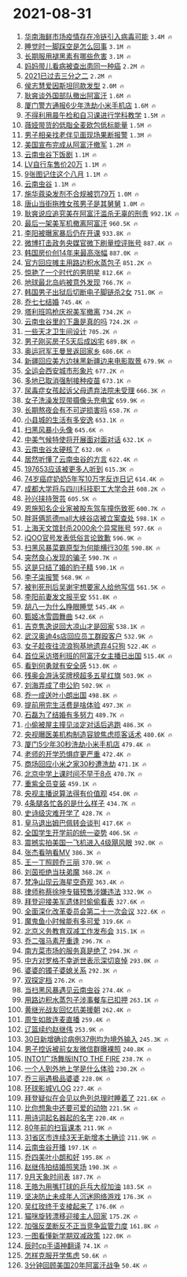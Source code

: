 # 2021-08-31

1. [华南海鲜市场疫情存在冷链引入病毒可能](https://s.weibo.com/weibo?q=%23%E5%8D%8E%E5%8D%97%E6%B5%B7%E9%B2%9C%E5%B8%82%E5%9C%BA%E7%96%AB%E6%83%85%E5%AD%98%E5%9C%A8%E5%86%B7%E9%93%BE%E5%BC%95%E5%85%A5%E7%97%85%E6%AF%92%E5%8F%AF%E8%83%BD%23&Refer=top) `3.4M 🔥`
1. [睡觉时一脚踩空是怎么回事](https://s.weibo.com/weibo?q=%23%E7%9D%A1%E8%A7%89%E6%97%B6%E4%B8%80%E8%84%9A%E8%B8%A9%E7%A9%BA%E6%98%AF%E6%80%8E%E4%B9%88%E5%9B%9E%E4%BA%8B%23&Refer=top) `3.1M 🔥`
1. [长期服用褪黑素有哪些危害](https://s.weibo.com/weibo?q=%23%E9%95%BF%E6%9C%9F%E6%9C%8D%E7%94%A8%E8%A4%AA%E9%BB%91%E7%B4%A0%E6%9C%89%E5%93%AA%E4%BA%9B%E5%8D%B1%E5%AE%B3%23&Refer=top) `3.1M 🔥`
1. [妈妈带儿看病被查出患同一种癌](https://s.weibo.com/weibo?q=%23%E5%A6%88%E5%A6%88%E5%B8%A6%E5%84%BF%E7%9C%8B%E7%97%85%E8%A2%AB%E6%9F%A5%E5%87%BA%E6%82%A3%E5%90%8C%E4%B8%80%E7%A7%8D%E7%99%8C%23&Refer=top) `2.2M 🔥`
1. [2021已过去三分之二](https://s.weibo.com/weibo?q=%232021%E5%B7%B2%E8%BF%87%E5%8E%BB%E4%B8%89%E5%88%86%E4%B9%8B%E4%BA%8C%23&Refer=top) `2.2M 🔥`
1. [侯志慧爱因斯坦同款发型](https://s.weibo.com/weibo?q=%23%E4%BE%AF%E5%BF%97%E6%85%A7%E7%88%B1%E5%9B%A0%E6%96%AF%E5%9D%A6%E5%90%8C%E6%AC%BE%E5%8F%91%E5%9E%8B%23&Refer=top) `2.0M 🔥`
1. [耿爽谈外国部队撤出阿富汗](https://s.weibo.com/weibo?q=%23%E8%80%BF%E7%88%BD%E8%B0%88%E5%A4%96%E5%9B%BD%E9%83%A8%E9%98%9F%E6%92%A4%E5%87%BA%E9%98%BF%E5%AF%8C%E6%B1%97%23&Refer=top) `1.6M 🔥`
1. [厦门警方通报6少年洗劫小米手机店](https://s.weibo.com/weibo?q=%23%E5%8E%A6%E9%97%A8%E8%AD%A6%E6%96%B9%E9%80%9A%E6%8A%A56%E5%B0%91%E5%B9%B4%E6%B4%97%E5%8A%AB%E5%B0%8F%E7%B1%B3%E6%89%8B%E6%9C%BA%E5%BA%97%23&Refer=top) `1.6M 🔥`
1. [不得利用晨午检和自习课进行学科教学](https://s.weibo.com/weibo?q=%23%E4%B8%8D%E5%BE%97%E5%88%A9%E7%94%A8%E6%99%A8%E5%8D%88%E6%A3%80%E5%92%8C%E8%87%AA%E4%B9%A0%E8%AF%BE%E8%BF%9B%E8%A1%8C%E5%AD%A6%E7%A7%91%E6%95%99%E5%AD%A6%23&Refer=top) `1.5M 🔥`
1. [薇娅带货的低脂全麦欧包低标能量](https://s.weibo.com/weibo?q=%23%E8%96%87%E5%A8%85%E5%B8%A6%E8%B4%A7%E7%9A%84%E4%BD%8E%E8%84%82%E5%85%A8%E9%BA%A6%E6%AC%A7%E5%8C%85%E4%BD%8E%E6%A0%87%E8%83%BD%E9%87%8F%23&Refer=top) `1.5M 🔥`
1. [男子相亲找老伴见面现场果断报警](https://s.weibo.com/weibo?q=%23%E7%94%B7%E5%AD%90%E7%9B%B8%E4%BA%B2%E6%89%BE%E8%80%81%E4%BC%B4%E8%A7%81%E9%9D%A2%E7%8E%B0%E5%9C%BA%E6%9E%9C%E6%96%AD%E6%8A%A5%E8%AD%A6%23&Refer=top) `1.3M 🔥`
1. [美国宣布完成从阿富汗撤军](https://s.weibo.com/weibo?q=%23%E7%BE%8E%E5%9B%BD%E5%AE%A3%E5%B8%83%E5%AE%8C%E6%88%90%E4%BB%8E%E9%98%BF%E5%AF%8C%E6%B1%97%E6%92%A4%E5%86%9B%23&Refer=top) `1.2M 🔥`
1. [云南虫谷下饭剧](https://s.weibo.com/weibo?q=%23%E4%BA%91%E5%8D%97%E8%99%AB%E8%B0%B7%E4%B8%8B%E9%A5%AD%E5%89%A7%23&Refer=top) `1.1M 🔥`
1. [LV自行车售价20万](https://s.weibo.com/weibo?q=%23LV%E8%87%AA%E8%A1%8C%E8%BD%A6%E5%94%AE%E4%BB%B720%E4%B8%87%23&Refer=top) `1.1M 🔥`
1. [9张图记住这个八月](https://s.weibo.com/weibo?q=%239%E5%BC%A0%E5%9B%BE%E8%AE%B0%E4%BD%8F%E8%BF%99%E4%B8%AA%E5%85%AB%E6%9C%88%23&Refer=top) `1.1M 🔥`
1. [云南虫谷](https://s.weibo.com/weibo?q=%E4%BA%91%E5%8D%97%E8%99%AB%E8%B0%B7&Refer=top) `1.1M 🔥`
1. [施华蔻染发剂不合规被罚79万](https://s.weibo.com/weibo?q=%23%E6%96%BD%E5%8D%8E%E8%94%BB%E6%9F%93%E5%8F%91%E5%89%82%E4%B8%8D%E5%90%88%E8%A7%84%E8%A2%AB%E7%BD%9A79%E4%B8%87%23&Refer=top) `1.0M 🔥`
1. [唐山当街拖拽女孩男子是其舅舅](https://s.weibo.com/weibo?q=%23%E5%94%90%E5%B1%B1%E5%BD%93%E8%A1%97%E6%8B%96%E6%8B%BD%E5%A5%B3%E5%AD%A9%E7%94%B7%E5%AD%90%E6%98%AF%E5%85%B6%E8%88%85%E8%88%85%23&Refer=top) `1.0M 🔥`
1. [耿爽说应追究美在阿富汗滥杀无辜的刑责](https://s.weibo.com/weibo?q=%23%E8%80%BF%E7%88%BD%E8%AF%B4%E5%BA%94%E8%BF%BD%E7%A9%B6%E7%BE%8E%E5%9C%A8%E9%98%BF%E5%AF%8C%E6%B1%97%E6%BB%A5%E6%9D%80%E6%97%A0%E8%BE%9C%E7%9A%84%E5%88%91%E8%B4%A3%23&Refer=top) `992.1K 🔥`
1. [最后一架美军机撤离阿富汗](https://s.weibo.com/weibo?q=%23%E6%9C%80%E5%90%8E%E4%B8%80%E6%9E%B6%E7%BE%8E%E5%86%9B%E6%9C%BA%E6%92%A4%E7%A6%BB%E9%98%BF%E5%AF%8C%E6%B1%97%23&Refer=top) `960.5K 🔥`
1. [李阳被曝家暴后仍在开课](https://s.weibo.com/weibo?q=%23%E6%9D%8E%E9%98%B3%E8%A2%AB%E6%9B%9D%E5%AE%B6%E6%9A%B4%E5%90%8E%E4%BB%8D%E5%9C%A8%E5%BC%80%E8%AF%BE%23&Refer=top) `933.8K 🔥`
1. [微博打击政务央媒官微下刷量控评账号](https://s.weibo.com/weibo?q=%23%E5%BE%AE%E5%8D%9A%E6%89%93%E5%87%BB%E6%94%BF%E5%8A%A1%E5%A4%AE%E5%AA%92%E5%AE%98%E5%BE%AE%E4%B8%8B%E5%88%B7%E9%87%8F%E6%8E%A7%E8%AF%84%E8%B4%A6%E5%8F%B7%23&Refer=top) `887.4K 🔥`
1. [韩国房价创14年来最高涨幅](https://s.weibo.com/weibo?q=%23%E9%9F%A9%E5%9B%BD%E6%88%BF%E4%BB%B7%E5%88%9B14%E5%B9%B4%E6%9D%A5%E6%9C%80%E9%AB%98%E6%B6%A8%E5%B9%85%23&Refer=top) `887.0K 🔥`
1. [官方回应摊主用路边积水蒸包子](https://s.weibo.com/weibo?q=%23%E5%AE%98%E6%96%B9%E5%9B%9E%E5%BA%94%E6%91%8A%E4%B8%BB%E7%94%A8%E8%B7%AF%E8%BE%B9%E7%A7%AF%E6%B0%B4%E8%92%B8%E5%8C%85%E5%AD%90%23&Refer=top) `851.2K 🔥`
1. [惊艳了一个时代的男明星](https://s.weibo.com/weibo?q=%23%E6%83%8A%E8%89%B3%E4%BA%86%E4%B8%80%E4%B8%AA%E6%97%B6%E4%BB%A3%E7%9A%84%E7%94%B7%E6%98%8E%E6%98%9F%23&Refer=top) `812.6K 🔥`
1. [地球最北岛屿被意外发现](https://s.weibo.com/weibo?q=%23%E5%9C%B0%E7%90%83%E6%9C%80%E5%8C%97%E5%B2%9B%E5%B1%BF%E8%A2%AB%E6%84%8F%E5%A4%96%E5%8F%91%E7%8E%B0%23&Refer=top) `766.7K 🔥`
1. [韩国男子出狱后切断电子脚链杀2女](https://s.weibo.com/weibo?q=%23%E9%9F%A9%E5%9B%BD%E7%94%B7%E5%AD%90%E5%87%BA%E7%8B%B1%E5%90%8E%E5%88%87%E6%96%AD%E7%94%B5%E5%AD%90%E8%84%9A%E9%93%BE%E6%9D%802%E5%A5%B3%23&Refer=top) `751.0K 🔥`
1. [乔七七结婚](https://s.weibo.com/weibo?q=%23%E4%B9%94%E4%B8%83%E4%B8%83%E7%BB%93%E5%A9%9A%23&Refer=top) `745.4K 🔥`
1. [塔利班鸣枪庆祝美军撤离](https://s.weibo.com/weibo?q=%23%E5%A1%94%E5%88%A9%E7%8F%AD%E9%B8%A3%E6%9E%AA%E5%BA%86%E7%A5%9D%E7%BE%8E%E5%86%9B%E6%92%A4%E7%A6%BB%23&Refer=top) `734.2K 🔥`
1. [云南虫谷里的下蛊是真的吗](https://s.weibo.com/weibo?q=%23%E4%BA%91%E5%8D%97%E8%99%AB%E8%B0%B7%E9%87%8C%E7%9A%84%E4%B8%8B%E8%9B%8A%E6%98%AF%E7%9C%9F%E7%9A%84%E5%90%97%23&Refer=top) `724.2K 🔥`
1. [一些天才卫生间设计](https://s.weibo.com/weibo?q=%E4%B8%80%E4%BA%9B%E5%A4%A9%E6%89%8D%E5%8D%AB%E7%94%9F%E9%97%B4%E8%AE%BE%E8%AE%A1&Refer=top) `705.2K 🔥`
1. [男子刚买房子5天后成凶宅](https://s.weibo.com/weibo?q=%23%E7%94%B7%E5%AD%90%E5%88%9A%E4%B9%B0%E6%88%BF%E5%AD%905%E5%A4%A9%E5%90%8E%E6%88%90%E5%87%B6%E5%AE%85%23&Refer=top) `689.8K 🔥`
1. [奥运冠军王曼昱返回家乡](https://s.weibo.com/weibo?q=%E5%A5%A5%E8%BF%90%E5%86%A0%E5%86%9B%E7%8E%8B%E6%9B%BC%E6%98%B1%E8%BF%94%E5%9B%9E%E5%AE%B6%E4%B9%A1&Refer=top) `686.6K 🔥`
1. [新疆回应美方边抹黑新疆边来电影取景](https://s.weibo.com/weibo?q=%23%E6%96%B0%E7%96%86%E5%9B%9E%E5%BA%94%E7%BE%8E%E6%96%B9%E8%BE%B9%E6%8A%B9%E9%BB%91%E6%96%B0%E7%96%86%E8%BE%B9%E6%9D%A5%E7%94%B5%E5%BD%B1%E5%8F%96%E6%99%AF%23&Refer=top) `679.9K 🔥`
1. [全运会西安城市形象片](https://s.weibo.com/weibo?q=%23%E5%85%A8%E8%BF%90%E4%BC%9A%E8%A5%BF%E5%AE%89%E5%9F%8E%E5%B8%82%E5%BD%A2%E8%B1%A1%E7%89%87%23&Refer=top) `677.2K 🔥`
1. [多地已取消强制接种疫苗](https://s.weibo.com/weibo?q=%23%E5%A4%9A%E5%9C%B0%E5%B7%B2%E5%8F%96%E6%B6%88%E5%BC%BA%E5%88%B6%E6%8E%A5%E7%A7%8D%E7%96%AB%E8%8B%97%23&Refer=top) `673.1K 🔥`
1. [尿毒症女孩起诉父母遗弃法院未受理](https://s.weibo.com/weibo?q=%23%E5%B0%BF%E6%AF%92%E7%97%87%E5%A5%B3%E5%AD%A9%E8%B5%B7%E8%AF%89%E7%88%B6%E6%AF%8D%E9%81%97%E5%BC%83%E6%B3%95%E9%99%A2%E6%9C%AA%E5%8F%97%E7%90%86%23&Refer=top) `666.3K 🔥`
1. [女子洗澡发现带摄像头充电宝](https://s.weibo.com/weibo?q=%23%E5%A5%B3%E5%AD%90%E6%B4%97%E6%BE%A1%E5%8F%91%E7%8E%B0%E5%B8%A6%E6%91%84%E5%83%8F%E5%A4%B4%E5%85%85%E7%94%B5%E5%AE%9D%23&Refer=top) `659.9K 🔥`
1. [长期熬夜会有不可逆损害吗](https://s.weibo.com/weibo?q=%23%E9%95%BF%E6%9C%9F%E7%86%AC%E5%A4%9C%E4%BC%9A%E6%9C%89%E4%B8%8D%E5%8F%AF%E9%80%86%E6%8D%9F%E5%AE%B3%E5%90%97%23&Refer=top) `658.7K 🔥`
1. [小县城的生活有多安逸](https://s.weibo.com/weibo?q=%23%E5%B0%8F%E5%8E%BF%E5%9F%8E%E7%9A%84%E7%94%9F%E6%B4%BB%E6%9C%89%E5%A4%9A%E5%AE%89%E9%80%B8%23&Refer=top) `653.1K 🔥`
1. [扫黑风暴小头像](https://s.weibo.com/weibo?q=%23%E6%89%AB%E9%BB%91%E9%A3%8E%E6%9A%B4%E5%B0%8F%E5%A4%B4%E5%83%8F%23&Refer=top) `645.6K 🔥`
1. [中美气候特使将开展面对面对话](https://s.weibo.com/weibo?q=%23%E4%B8%AD%E7%BE%8E%E6%B0%94%E5%80%99%E7%89%B9%E4%BD%BF%E5%B0%86%E5%BC%80%E5%B1%95%E9%9D%A2%E5%AF%B9%E9%9D%A2%E5%AF%B9%E8%AF%9D%23&Refer=top) `632.1K 🔥`
1. [云南虫谷太硬核了](https://s.weibo.com/weibo?q=%23%E4%BA%91%E5%8D%97%E8%99%AB%E8%B0%B7%E5%A4%AA%E7%A1%AC%E6%A0%B8%E4%BA%86%23&Refer=top) `632.0K 🔥`
1. [居然听懂了云南虫谷的方言](https://s.weibo.com/weibo?q=%23%E5%B1%85%E7%84%B6%E5%90%AC%E6%87%82%E4%BA%86%E4%BA%91%E5%8D%97%E8%99%AB%E8%B0%B7%E7%9A%84%E6%96%B9%E8%A8%80%23&Refer=top) `622.4K 🔥`
1. [197653应该被更多人听到](https://s.weibo.com/weibo?q=197653%E5%BA%94%E8%AF%A5%E8%A2%AB%E6%9B%B4%E5%A4%9A%E4%BA%BA%E5%90%AC%E5%88%B0&Refer=top) `615.3K 🔥`
1. [74岁癌症奶奶5年写10万字反诈日记](https://s.weibo.com/weibo?q=%2374%E5%B2%81%E7%99%8C%E7%97%87%E5%A5%B6%E5%A5%B65%E5%B9%B4%E5%86%9910%E4%B8%87%E5%AD%97%E5%8F%8D%E8%AF%88%E6%97%A5%E8%AE%B0%23&Refer=top) `614.4K 🔥`
1. [成都大学将与四川科技职工大学合并](https://s.weibo.com/weibo?q=%E6%88%90%E9%83%BD%E5%A4%A7%E5%AD%A6%E5%B0%86%E4%B8%8E%E5%9B%9B%E5%B7%9D%E7%A7%91%E6%8A%80%E8%81%8C%E5%B7%A5%E5%A4%A7%E5%AD%A6%E5%90%88%E5%B9%B6&Refer=top) `608.2K 🔥`
1. [孙兴挟持贺芸](https://s.weibo.com/weibo?q=%23%E5%AD%99%E5%85%B4%E6%8C%9F%E6%8C%81%E8%B4%BA%E8%8A%B8%23&Refer=top) `605.5K 🔥`
1. [恩施知名企业家被股东驾车撞伤致死](https://s.weibo.com/weibo?q=%23%E6%81%A9%E6%96%BD%E7%9F%A5%E5%90%8D%E4%BC%81%E4%B8%9A%E5%AE%B6%E8%A2%AB%E8%82%A1%E4%B8%9C%E9%A9%BE%E8%BD%A6%E6%92%9E%E4%BC%A4%E8%87%B4%E6%AD%BB%23&Refer=top) `600.7K 🔥`
1. [胖哥俩凯德mall大峡谷店被立案查处](https://s.weibo.com/weibo?q=%23%E8%83%96%E5%93%A5%E4%BF%A9%E5%87%AF%E5%BE%B7mall%E5%A4%A7%E5%B3%A1%E8%B0%B7%E5%BA%97%E8%A2%AB%E7%AB%8B%E6%A1%88%E6%9F%A5%E5%A4%84%23&Refer=top) `598.1K 🔥`
1. [上海天文馆封杀2000余个异常账号](https://s.weibo.com/weibo?q=%23%E4%B8%8A%E6%B5%B7%E5%A4%A9%E6%96%87%E9%A6%86%E5%B0%81%E6%9D%802000%E4%BD%99%E4%B8%AA%E5%BC%82%E5%B8%B8%E8%B4%A6%E5%8F%B7%23&Refer=top) `597.6K 🔥`
1. [iQOO官号发表低俗言论致歉](https://s.weibo.com/weibo?q=%23iQOO%E5%AE%98%E5%8F%B7%E5%8F%91%E8%A1%A8%E4%BD%8E%E4%BF%97%E8%A8%80%E8%AE%BA%E8%87%B4%E6%AD%89%23&Refer=top) `596.9K 🔥`
1. [扫黑风暴菜霸原型为何能横行30年](https://s.weibo.com/weibo?q=%23%E6%89%AB%E9%BB%91%E9%A3%8E%E6%9A%B4%E8%8F%9C%E9%9C%B8%E5%8E%9F%E5%9E%8B%E4%B8%BA%E4%BD%95%E8%83%BD%E6%A8%AA%E8%A1%8C30%E5%B9%B4%23&Refer=top) `590.8K 🔥`
1. [突然良心发现的骗子](https://s.weibo.com/weibo?q=%23%E7%AA%81%E7%84%B6%E8%89%AF%E5%BF%83%E5%8F%91%E7%8E%B0%E7%9A%84%E9%AA%97%E5%AD%90%23&Refer=top) `590.7K 🔥`
1. [这是只结了婚的豹子精](https://s.weibo.com/weibo?q=%23%E8%BF%99%E6%98%AF%E5%8F%AA%E7%BB%93%E4%BA%86%E5%A9%9A%E7%9A%84%E8%B1%B9%E5%AD%90%E7%B2%BE%23&Refer=top) `590.1K 🔥`
1. [李子柒报警](https://s.weibo.com/weibo?q=%23%E6%9D%8E%E5%AD%90%E6%9F%92%E6%8A%A5%E8%AD%A6%23&Refer=top) `568.9K 🔥`
1. [被判死刑后吴谢宇想要家人给他写信](https://s.weibo.com/weibo?q=%23%E8%A2%AB%E5%88%A4%E6%AD%BB%E5%88%91%E5%90%8E%E5%90%B4%E8%B0%A2%E5%AE%87%E6%83%B3%E8%A6%81%E5%AE%B6%E4%BA%BA%E7%BB%99%E4%BB%96%E5%86%99%E4%BF%A1%23&Refer=top) `561.5K 🔥`
1. [李阳前妻发文报平安](https://s.weibo.com/weibo?q=%23%E6%9D%8E%E9%98%B3%E5%89%8D%E5%A6%BB%E5%8F%91%E6%96%87%E6%8A%A5%E5%B9%B3%E5%AE%89%23&Refer=top) `551.8K 🔥`
1. [胡八一为什么睁眼睡觉](https://s.weibo.com/weibo?q=%23%E8%83%A1%E5%85%AB%E4%B8%80%E4%B8%BA%E4%BB%80%E4%B9%88%E7%9D%81%E7%9C%BC%E7%9D%A1%E8%A7%89%23&Refer=top) `545.4K 🔥`
1. [甄姬冰雪圆舞曲](https://s.weibo.com/weibo?q=%23%E7%94%84%E5%A7%AC%E5%86%B0%E9%9B%AA%E5%9C%86%E8%88%9E%E6%9B%B2%23&Refer=top) `542.6K 🔥`
1. [吉克隽逸说回大凉山才是回家](https://s.weibo.com/weibo?q=%23%E5%90%89%E5%85%8B%E9%9A%BD%E9%80%B8%E8%AF%B4%E5%9B%9E%E5%A4%A7%E5%87%89%E5%B1%B1%E6%89%8D%E6%98%AF%E5%9B%9E%E5%AE%B6%23&Refer=top) `538.1K 🔥`
1. [武汉奥迪4s店回应员工群殴客户](https://s.weibo.com/weibo?q=%23%E6%AD%A6%E6%B1%89%E5%A5%A5%E8%BF%AA4s%E5%BA%97%E5%9B%9E%E5%BA%94%E5%91%98%E5%B7%A5%E7%BE%A4%E6%AE%B4%E5%AE%A2%E6%88%B7%23&Refer=top) `532.9K 🔥`
1. [女子趁夜往流浪狗基地遗弃4只狗](https://s.weibo.com/weibo?q=%23%E5%A5%B3%E5%AD%90%E8%B6%81%E5%A4%9C%E5%BE%80%E6%B5%81%E6%B5%AA%E7%8B%97%E5%9F%BA%E5%9C%B0%E9%81%97%E5%BC%834%E5%8F%AA%E7%8B%97%23&Refer=top) `522.4K 🔥`
1. [首位采访塔利班的阿富汗女主播已出国](https://s.weibo.com/weibo?q=%23%E9%A6%96%E4%BD%8D%E9%87%87%E8%AE%BF%E5%A1%94%E5%88%A9%E7%8F%AD%E7%9A%84%E9%98%BF%E5%AF%8C%E6%B1%97%E5%A5%B3%E4%B8%BB%E6%92%AD%E5%B7%B2%E5%87%BA%E5%9B%BD%23&Refer=top) `515.4K 🔥`
1. [看到何勇就有安全感](https://s.weibo.com/weibo?q=%23%E7%9C%8B%E5%88%B0%E4%BD%95%E5%8B%87%E5%B0%B1%E6%9C%89%E5%AE%89%E5%85%A8%E6%84%9F%23&Refer=top) `513.0K 🔥`
1. [残奥会游泳奖牌榜超多五星红旗](https://s.weibo.com/weibo?q=%23%E6%AE%8B%E5%A5%A5%E4%BC%9A%E6%B8%B8%E6%B3%B3%E5%A5%96%E7%89%8C%E6%A6%9C%E8%B6%85%E5%A4%9A%E4%BA%94%E6%98%9F%E7%BA%A2%E6%97%97%23&Refer=top) `503.9K 🔥`
1. [刘海弄成了申公豹](https://s.weibo.com/weibo?q=%23%E5%88%98%E6%B5%B7%E5%BC%84%E6%88%90%E4%BA%86%E7%94%B3%E5%85%AC%E8%B1%B9%23&Refer=top) `502.9K 🔥`
1. [乔一成送叶小朗出国](https://s.weibo.com/weibo?q=%23%E4%B9%94%E4%B8%80%E6%88%90%E9%80%81%E5%8F%B6%E5%B0%8F%E6%9C%97%E5%87%BA%E5%9B%BD%23&Refer=top) `498.8K 🔥`
1. [提前用完生活费是啥体验](https://s.weibo.com/weibo?q=%23%E6%8F%90%E5%89%8D%E7%94%A8%E5%AE%8C%E7%94%9F%E6%B4%BB%E8%B4%B9%E6%98%AF%E5%95%A5%E4%BD%93%E9%AA%8C%23&Refer=top) `497.3K 🔥`
1. [石磊为了结婚有多努力](https://s.weibo.com/weibo?q=%23%E7%9F%B3%E7%A3%8A%E4%B8%BA%E4%BA%86%E7%BB%93%E5%A9%9A%E6%9C%89%E5%A4%9A%E5%8A%AA%E5%8A%9B%23&Refer=top) `489.7K 🔥`
1. [小偷被屋主撞见淡定对话后逃跑](https://s.weibo.com/weibo?q=%23%E5%B0%8F%E5%81%B7%E8%A2%AB%E5%B1%8B%E4%B8%BB%E6%92%9E%E8%A7%81%E6%B7%A1%E5%AE%9A%E5%AF%B9%E8%AF%9D%E5%90%8E%E9%80%83%E8%B7%91%23&Refer=top) `486.3K 🔥`
1. [央视曝医美机构制造容貌焦虑揽客话术](https://s.weibo.com/weibo?q=%23%E5%A4%AE%E8%A7%86%E6%9B%9D%E5%8C%BB%E7%BE%8E%E6%9C%BA%E6%9E%84%E5%88%B6%E9%80%A0%E5%AE%B9%E8%B2%8C%E7%84%A6%E8%99%91%E6%8F%BD%E5%AE%A2%E8%AF%9D%E6%9C%AF%23&Refer=top) `480.6K 🔥`
1. [厦门5少年30秒洗劫小米手机店](https://s.weibo.com/weibo?q=%23%E5%8E%A6%E9%97%A85%E5%B0%91%E5%B9%B430%E7%A7%92%E6%B4%97%E5%8A%AB%E5%B0%8F%E7%B1%B3%E6%89%8B%E6%9C%BA%E5%BA%97%23&Refer=top) `479.4K 🔥`
1. [老师的开学恐惧症更严重](https://s.weibo.com/weibo?q=%23%E8%80%81%E5%B8%88%E7%9A%84%E5%BC%80%E5%AD%A6%E6%81%90%E6%83%A7%E7%97%87%E6%9B%B4%E4%B8%A5%E9%87%8D%23&Refer=top) `472.4K 🔥`
1. [商场回应小米之家30秒遭洗劫](https://s.weibo.com/weibo?q=%23%E5%95%86%E5%9C%BA%E5%9B%9E%E5%BA%94%E5%B0%8F%E7%B1%B3%E4%B9%8B%E5%AE%B630%E7%A7%92%E9%81%AD%E6%B4%97%E5%8A%AB%23&Refer=top) `471.1K 🔥`
1. [北京中学上课时间不早于8点](https://s.weibo.com/weibo?q=%23%E5%8C%97%E4%BA%AC%E4%B8%AD%E5%AD%A6%E4%B8%8A%E8%AF%BE%E6%97%B6%E9%97%B4%E4%B8%8D%E6%97%A9%E4%BA%8E8%E7%82%B9%23&Refer=top) `470.7K 🔥`
1. [重紫全员变装](https://s.weibo.com/weibo?q=%23%E9%87%8D%E7%B4%AB%E5%85%A8%E5%91%98%E5%8F%98%E8%A3%85%23&Refer=top) `459.1K 🔥`
1. [央视主播说算法得有价值观](https://s.weibo.com/weibo?q=%23%E5%A4%AE%E8%A7%86%E4%B8%BB%E6%92%AD%E8%AF%B4%E7%AE%97%E6%B3%95%E5%BE%97%E6%9C%89%E4%BB%B7%E5%80%BC%E8%A7%82%23&Refer=top) `454.0K 🔥`
1. [4条腿各忙各的是什么样子](https://s.weibo.com/weibo?q=%234%E6%9D%A1%E8%85%BF%E5%90%84%E5%BF%99%E5%90%84%E7%9A%84%E6%98%AF%E4%BB%80%E4%B9%88%E6%A0%B7%E5%AD%90%23&Refer=top) `434.7K 🔥`
1. [史诗级灾难开学了](https://s.weibo.com/weibo?q=%23%E5%8F%B2%E8%AF%97%E7%BA%A7%E7%81%BE%E9%9A%BE%E5%BC%80%E5%AD%A6%E4%BA%86%23&Refer=top) `428.7K 🔥`
1. [皇马退出姆巴佩转会谈判](https://s.weibo.com/weibo?q=%23%E7%9A%87%E9%A9%AC%E9%80%80%E5%87%BA%E5%A7%86%E5%B7%B4%E4%BD%A9%E8%BD%AC%E4%BC%9A%E8%B0%88%E5%88%A4%23&Refer=top) `417.6K 🔥`
1. [全国学生开学前的统一姿势](https://s.weibo.com/weibo?q=%23%E5%85%A8%E5%9B%BD%E5%AD%A6%E7%94%9F%E5%BC%80%E5%AD%A6%E5%89%8D%E7%9A%84%E7%BB%9F%E4%B8%80%E5%A7%BF%E5%8A%BF%23&Refer=top) `406.5K 🔥`
1. [震撼实拍美国一飞机进入4级飓风眼](https://s.weibo.com/weibo?q=%23%E9%9C%87%E6%92%BC%E5%AE%9E%E6%8B%8D%E7%BE%8E%E5%9B%BD%E4%B8%80%E9%A3%9E%E6%9C%BA%E8%BF%9B%E5%85%A54%E7%BA%A7%E9%A3%93%E9%A3%8E%E7%9C%BC%23&Refer=top) `392.0K 🔥`
1. [张杰看呐看MV](https://s.weibo.com/weibo?q=%23%E5%BC%A0%E6%9D%B0%E7%9C%8B%E5%91%90%E7%9C%8BMV%23&Refer=top) `386.3K 🔥`
1. [王一丁照顾乔三丽](https://s.weibo.com/weibo?q=%23%E7%8E%8B%E4%B8%80%E4%B8%81%E7%85%A7%E9%A1%BE%E4%B9%94%E4%B8%89%E4%B8%BD%23&Refer=top) `370.9K 🔥`
1. [刘茵拒绝当扶弟魔](https://s.weibo.com/weibo?q=%23%E5%88%98%E8%8C%B5%E6%8B%92%E7%BB%9D%E5%BD%93%E6%89%B6%E5%BC%9F%E9%AD%94%23&Refer=top) `368.2K 🔥`
1. [梵净山现云海星空奇观](https://s.weibo.com/weibo?q=%E6%A2%B5%E5%87%80%E5%B1%B1%E7%8E%B0%E4%BA%91%E6%B5%B7%E6%98%9F%E7%A9%BA%E5%A5%87%E8%A7%82&Refer=top) `363.4K 🔥`
1. [律师称蔡徐坤专辑预售涉嫌违法](https://s.weibo.com/weibo?q=%23%E5%BE%8B%E5%B8%88%E7%A7%B0%E8%94%A1%E5%BE%90%E5%9D%A4%E4%B8%93%E8%BE%91%E9%A2%84%E5%94%AE%E6%B6%89%E5%AB%8C%E8%BF%9D%E6%B3%95%23&Refer=top) `332.9K 🔥`
1. [拜登迎接美军遗体时偷偷看表](https://s.weibo.com/weibo?q=%23%E6%8B%9C%E7%99%BB%E8%BF%8E%E6%8E%A5%E7%BE%8E%E5%86%9B%E9%81%97%E4%BD%93%E6%97%B6%E5%81%B7%E5%81%B7%E7%9C%8B%E8%A1%A8%23&Refer=top) `327.6K 🔥`
1. [全面深化改革委员会第二十一次会议](https://s.weibo.com/weibo?q=%E5%85%A8%E9%9D%A2%E6%B7%B1%E5%8C%96%E6%94%B9%E9%9D%A9%E5%A7%94%E5%91%98%E4%BC%9A%E7%AC%AC%E4%BA%8C%E5%8D%81%E4%B8%80%E6%AC%A1%E4%BC%9A%E8%AE%AE&Refer=top) `322.6K 🔥`
1. [魔鬼鱼小时候能有多可爱](https://s.weibo.com/weibo?q=%23%E9%AD%94%E9%AC%BC%E9%B1%BC%E5%B0%8F%E6%97%B6%E5%80%99%E8%83%BD%E6%9C%89%E5%A4%9A%E5%8F%AF%E7%88%B1%23&Refer=top) `319.6K 🔥`
1. [北京义务教育双减工作发布会](https://s.weibo.com/weibo?q=%23%E5%8C%97%E4%BA%AC%E4%B9%89%E5%8A%A1%E6%95%99%E8%82%B2%E5%8F%8C%E5%87%8F%E5%B7%A5%E4%BD%9C%E5%8F%91%E5%B8%83%E4%BC%9A%23&Refer=top) `315.1K 🔥`
1. [乔二强马素芹重逢](https://s.weibo.com/weibo?q=%23%E4%B9%94%E4%BA%8C%E5%BC%BA%E9%A9%AC%E7%B4%A0%E8%8A%B9%E9%87%8D%E9%80%A2%23&Refer=top) `296.7K 🔥`
1. [南方菜市场的服务真是绝了](https://s.weibo.com/weibo?q=%E5%8D%97%E6%96%B9%E8%8F%9C%E5%B8%82%E5%9C%BA%E7%9A%84%E6%9C%8D%E5%8A%A1%E7%9C%9F%E6%98%AF%E7%BB%9D%E4%BA%86&Refer=top) `294.3K 🔥`
1. [中方对罗格不幸逝世表示深切哀悼](https://s.weibo.com/weibo?q=%23%E4%B8%AD%E6%96%B9%E5%AF%B9%E7%BD%97%E6%A0%BC%E4%B8%8D%E5%B9%B8%E9%80%9D%E4%B8%96%E8%A1%A8%E7%A4%BA%E6%B7%B1%E5%88%87%E5%93%80%E6%82%BC%23&Refer=top) `293.0K 🔥`
1. [婆婆的镯子婆媳关系](https://s.weibo.com/weibo?q=%23%E5%A9%86%E5%A9%86%E7%9A%84%E9%95%AF%E5%AD%90%E5%A9%86%E5%AA%B3%E5%85%B3%E7%B3%BB%23&Refer=top) `292.3K 🔥`
1. [双探定档](https://s.weibo.com/weibo?q=%23%E5%8F%8C%E6%8E%A2%E5%AE%9A%E6%A1%A3%23&Refer=top) `276.2K 🔥`
1. [当扫黑风暴遇见云南虫谷](https://s.weibo.com/weibo?q=%23%E5%BD%93%E6%89%AB%E9%BB%91%E9%A3%8E%E6%9A%B4%E9%81%87%E8%A7%81%E4%BA%91%E5%8D%97%E8%99%AB%E8%B0%B7%23&Refer=top) `274.4K 🔥`
1. [用路边积水蒸包子涉事餐车已扣押](https://s.weibo.com/weibo?q=%23%E7%94%A8%E8%B7%AF%E8%BE%B9%E7%A7%AF%E6%B0%B4%E8%92%B8%E5%8C%85%E5%AD%90%E6%B6%89%E4%BA%8B%E9%A4%90%E8%BD%A6%E5%B7%B2%E6%89%A3%E6%8A%BC%23&Refer=top) `263.1K 🔥`
1. [黄继光战友回忆抗美援朝](https://s.weibo.com/weibo?q=%23%E9%BB%84%E7%BB%A7%E5%85%89%E6%88%98%E5%8F%8B%E5%9B%9E%E5%BF%86%E6%8A%97%E7%BE%8E%E6%8F%B4%E6%9C%9D%23&Refer=top) `262.4K 🔥`
1. [周生如故连麦直播](https://s.weibo.com/weibo?q=%23%E5%91%A8%E7%94%9F%E5%A6%82%E6%95%85%E8%BF%9E%E9%BA%A6%E7%9B%B4%E6%92%AD%23&Refer=top) `259.4K 🔥`
1. [辽篮续约赵继伟](https://s.weibo.com/weibo?q=%23%E8%BE%BD%E7%AF%AE%E7%BB%AD%E7%BA%A6%E8%B5%B5%E7%BB%A7%E4%BC%9F%23&Refer=top) `253.9K 🔥`
1. [30日新增确诊病例37例均为境外输入](https://s.weibo.com/weibo?q=%2330%E6%97%A5%E6%96%B0%E5%A2%9E%E7%A1%AE%E8%AF%8A%E7%97%85%E4%BE%8B37%E4%BE%8B%E5%9D%87%E4%B8%BA%E5%A2%83%E5%A4%96%E8%BE%93%E5%85%A5%23&Refer=top) `245.3K 🔥`
1. [男子控诉被前女友微信群曝裸照](https://s.weibo.com/weibo?q=%23%E7%94%B7%E5%AD%90%E6%8E%A7%E8%AF%89%E8%A2%AB%E5%89%8D%E5%A5%B3%E5%8F%8B%E5%BE%AE%E4%BF%A1%E7%BE%A4%E6%9B%9D%E8%A3%B8%E7%85%A7%23&Refer=top) `240.8K 🔥`
1. [INTO1广场舞版INTO THE FIRE](https://s.weibo.com/weibo?q=INTO1%E5%B9%BF%E5%9C%BA%E8%88%9E%E7%89%88INTO%20THE%20FIRE&Refer=top) `238.7K 🔥`
1. [一个人到外地上学是什么体验](https://s.weibo.com/weibo?q=%23%E4%B8%80%E4%B8%AA%E4%BA%BA%E5%88%B0%E5%A4%96%E5%9C%B0%E4%B8%8A%E5%AD%A6%E6%98%AF%E4%BB%80%E4%B9%88%E4%BD%93%E9%AA%8C%23&Refer=top) `230.2K 🔥`
1. [乔三丽遇极品婆婆](https://s.weibo.com/weibo?q=%23%E4%B9%94%E4%B8%89%E4%B8%BD%E9%81%87%E6%9E%81%E5%93%81%E5%A9%86%E5%A9%86%23&Refer=top) `228.0K 🔥`
1. [环球影城VLOG](https://s.weibo.com/weibo?q=%E7%8E%AF%E7%90%83%E5%BD%B1%E5%9F%8EVLOG&Refer=top) `227.4K 🔥`
1. [拜登疑似在会见以色列总理时睡着了](https://s.weibo.com/weibo?q=%23%E6%8B%9C%E7%99%BB%E7%96%91%E4%BC%BC%E5%9C%A8%E4%BC%9A%E8%A7%81%E4%BB%A5%E8%89%B2%E5%88%97%E6%80%BB%E7%90%86%E6%97%B6%E7%9D%A1%E7%9D%80%E4%BA%86%23&Refer=top) `221.6K 🔥`
1. [比你想象中还要可爱的动物](https://s.weibo.com/weibo?q=%23%E6%AF%94%E4%BD%A0%E6%83%B3%E8%B1%A1%E4%B8%AD%E8%BF%98%E8%A6%81%E5%8F%AF%E7%88%B1%E7%9A%84%E5%8A%A8%E7%89%A9%23&Refer=top) `221.5K 🔥`
1. [用诗词起名器起的名字](https://s.weibo.com/weibo?q=%23%E7%94%A8%E8%AF%97%E8%AF%8D%E8%B5%B7%E5%90%8D%E5%99%A8%E8%B5%B7%E7%9A%84%E5%90%8D%E5%AD%97%23&Refer=top) `220.4K 🔥`
1. [80年前的扫盲课本](https://s.weibo.com/weibo?q=%2380%E5%B9%B4%E5%89%8D%E7%9A%84%E6%89%AB%E7%9B%B2%E8%AF%BE%E6%9C%AC%23&Refer=top) `211.9K 🔥`
1. [31省区市连续3天无新增本土确诊](https://s.weibo.com/weibo?q=%2331%E7%9C%81%E5%8C%BA%E5%B8%82%E8%BF%9E%E7%BB%AD3%E5%A4%A9%E6%97%A0%E6%96%B0%E5%A2%9E%E6%9C%AC%E5%9C%9F%E7%A1%AE%E8%AF%8A%23&Refer=top) `211.9K 🔥`
1. [云南虫谷开播](https://s.weibo.com/weibo?q=%23%E4%BA%91%E5%8D%97%E8%99%AB%E8%B0%B7%E5%BC%80%E6%92%AD%23&Refer=top) `197.1K 🔥`
1. [乔四美叶小朗和好](https://s.weibo.com/weibo?q=%23%E4%B9%94%E5%9B%9B%E7%BE%8E%E5%8F%B6%E5%B0%8F%E6%9C%97%E5%92%8C%E5%A5%BD%23&Refer=top) `195.8K 🔥`
1. [赵继伟拍结婚照笑场](https://s.weibo.com/weibo?q=%23%E8%B5%B5%E7%BB%A7%E4%BC%9F%E6%8B%8D%E7%BB%93%E5%A9%9A%E7%85%A7%E7%AC%91%E5%9C%BA%23&Refer=top) `190.3K 🔥`
1. [9月天象时间表](https://s.weibo.com/weibo?q=%239%E6%9C%88%E5%A4%A9%E8%B1%A1%E6%97%B6%E9%97%B4%E8%A1%A8%23&Refer=top) `187.7K 🔥`
1. [王皓为用嘴打球的乒乓大叔加油](https://s.weibo.com/weibo?q=%23%E7%8E%8B%E7%9A%93%E4%B8%BA%E7%94%A8%E5%98%B4%E6%89%93%E7%90%83%E7%9A%84%E4%B9%92%E4%B9%93%E5%A4%A7%E5%8F%94%E5%8A%A0%E6%B2%B9%23&Refer=top) `183.5K 🔥`
1. [坚决防止未成年人沉迷网络游戏](https://s.weibo.com/weibo?q=%23%E5%9D%9A%E5%86%B3%E9%98%B2%E6%AD%A2%E6%9C%AA%E6%88%90%E5%B9%B4%E4%BA%BA%E6%B2%89%E8%BF%B7%E7%BD%91%E7%BB%9C%E6%B8%B8%E6%88%8F%23&Refer=top) `176.3K 🔥`
1. [吴红玫终于支棱起来了](https://s.weibo.com/weibo?q=%23%E5%90%B4%E7%BA%A2%E7%8E%AB%E7%BB%88%E4%BA%8E%E6%94%AF%E6%A3%B1%E8%B5%B7%E6%9D%A5%E4%BA%86%23&Refer=top) `176.0K 🔥`
1. [猫咪旋转漂移迎接主人回家](https://s.weibo.com/weibo?q=%23%E7%8C%AB%E5%92%AA%E6%97%8B%E8%BD%AC%E6%BC%82%E7%A7%BB%E8%BF%8E%E6%8E%A5%E4%B8%BB%E4%BA%BA%E5%9B%9E%E5%AE%B6%23&Refer=top) `175.2K 🔥`
1. [加强反垄断反不正当竞争监管力度](https://s.weibo.com/weibo?q=%23%E5%8A%A0%E5%BC%BA%E5%8F%8D%E5%9E%84%E6%96%AD%E5%8F%8D%E4%B8%8D%E6%AD%A3%E5%BD%93%E7%AB%9E%E4%BA%89%E7%9B%91%E7%AE%A1%E5%8A%9B%E5%BA%A6%23&Refer=top) `161.8K 🔥`
1. [一图看懂新学期双减政策](https://s.weibo.com/weibo?q=%23%E4%B8%80%E5%9B%BE%E7%9C%8B%E6%87%82%E6%96%B0%E5%AD%A6%E6%9C%9F%E5%8F%8C%E5%87%8F%E6%94%BF%E7%AD%96%23&Refer=top) `122.0K 🔥`
1. [辰时cp手语神翻译](https://s.weibo.com/weibo?q=%23%E8%BE%B0%E6%97%B6cp%E6%89%8B%E8%AF%AD%E7%A5%9E%E7%BF%BB%E8%AF%91%23&Refer=top) `74.1K 🔥`
1. [怎样克服开学焦虑](https://s.weibo.com/weibo?q=%23%E6%80%8E%E6%A0%B7%E5%85%8B%E6%9C%8D%E5%BC%80%E5%AD%A6%E7%84%A6%E8%99%91%23&Refer=top) `50.6K 🔥`
1. [3分钟回顾美国20年阿富汗战争](https://s.weibo.com/weibo?q=%233%E5%88%86%E9%92%9F%E5%9B%9E%E9%A1%BE%E7%BE%8E%E5%9B%BD20%E5%B9%B4%E9%98%BF%E5%AF%8C%E6%B1%97%E6%88%98%E4%BA%89%23&Refer=top) `50.4K 🔥`
